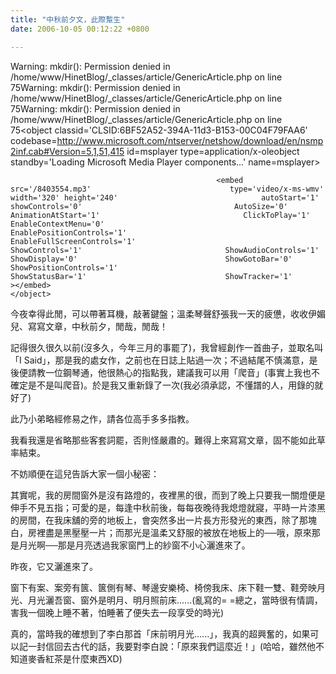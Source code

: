 ```yaml
---
title: "中秋前夕文，此際蹔生"
date: 2006-10-05 00:12:22 +0800

---
```

Warning: mkdir(): Permission denied in /home/www/HinetBlog/_classes/article/GenericArticle.php on line 75Warning: mkdir(): Permission denied in /home/www/HinetBlog/_classes/article/GenericArticle.php on line 75Warning: mkdir(): Permission denied in /home/www/HinetBlog/_classes/article/GenericArticle.php on line 75<object classid='CLSID:6BF52A52-394A-11d3-B153-00C04F79FAA6' codebase=http://www.microsoft.com/ntserver/netshow/download/en/nsmp2inf.cab#Version=5,1,51,415  id=msplayer type=application/x-oleobject  standby='Loading Microsoft Media Player components...' name=msplayer>						  

						  

						  

						  

						  

						  

						  

						  

						  

						  

						  

						  

						  

						  

						  

						  

						  						  <embed src='/8403554.mp3'						  		  type='video/x-ms-wmv' 								  width='320' height='240' 								  autoStart='1' showControls='0'						 		  AutoSize='0'						 		  AnimationAtStart='1'								  ClickToPlay='1'								  EnableContextMenu='0'								  EnablePositionControls='1'								  EnableFullScreenControls='1'						  		  ShowControls='1'								  ShowAudioControls='1'								  ShowDisplay='0'								  ShowGotoBar='0'								  ShowPositionControls='1'								  ShowStatusBar='1'								  ShowTracker='1'								  								  ></embed>						  						  						</object>

今夜幸得此閒，可以帶著耳機，敲著鍵盤；溫柔琴聲舒張我一天的疲憊，收收伊媚兒、寫寫文章，中秋前夕，閒哉，閒哉！



記得很久很久以前(沒多久，今年三月的事罷了)，我曾經創作一首曲子，並取名叫「I Said」，那是我的處女作，之前也在日誌上貼過一次；不過結尾不慎滿意，是後便請教一位鋼琴通，他很熱心的指點我，建議我可以用「爬音」(事實上我也不確定是不是叫爬音)。於是我又重新錄了一次(我必須承認，不懂譜的人，用錄的就好了)



此乃小弟略經修易之作，請各位高手多多指教。



我看我還是省略那些客套詞罷，否則怪嚴肅的。難得上來寫寫文章，固不能如此草率結束。



不妨順便在這兒告訴大家一個小秘密：



其實呢，我的房間窗外是沒有路燈的，夜裡黑的很，而到了晚上只要我一關燈便是伸手不見五指；可愛的是，每逢中秋前後，每每夜晚待我熄燈就寢，平時一片漆黑的房間，在我床舖的旁的地板上，會突然多出一片長方形發光的東西，除了那塊白，房裡盡是黑壓壓一片；而那光是溫柔又舒服的被放在地板上的──哦，原來那是月光啊──那是月亮透過我家窗門上的紗窗不小心灑進來了。



昨夜，它又灑進來了。



窗下有案、案旁有篋、篋側有琴、琴邊安樂椅、椅傍我床、床下鞋一雙、鞋旁映月光、月光灑吾窗、窗外是明月、明月照前床......(亂寫的= =總之，當時很有情調，害我一個晚上睡不著，怕睡著了便失去一段享受的時光)



真的，當時我的確想到了李白那首「床前明月光......」，我真的超興奮的，如果可以記一封信回去古代的話，我要對李白說：「原來我們這麼近！」(哈哈，雖然他不知道麥香紅茶是什麼東西XD)


